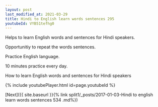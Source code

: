 ```yaml
---
layout: post
last_modified_at: 2021-03-29
title: Hindi to English learn words sentences 295 
youtubeId: VYB51tefhg0
---
```

 
 
Helps to learn English words and sentences for Hindi speakers.

Opportunitiy to repeat the words sentences. 

Practice English language. 
 
10 minutes practice every day. 
 
How to learn English words and sentences for Hindi speakers 
 
{% include youtubePlayer.html id=page.youtubeId %}
 
 
[Next]({{ site.baseurl }}{% link  split1/_posts/2017-01-03-Hindi to english learn words sentences 534 .md%})
 
